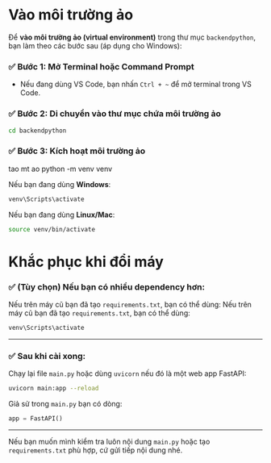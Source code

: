 # Vào môi trường ảo

Để **vào môi trường ảo (virtual environment)** trong thư mục `backendpython`, bạn làm theo các bước sau (áp dụng cho Windows):

### ✅ Bước 1: Mở Terminal hoặc Command Prompt

* Nếu đang dùng VS Code, bạn nhấn `Ctrl + ~` để mở terminal trong VS Code.

### ✅ Bước 2: Di chuyển vào thư mục chứa môi trường ảo

```bash
cd backendpython
```

### ✅ Bước 3: Kích hoạt môi trường ảo
tao mt ao
python -m venv venv

Nếu bạn đang dùng **Windows**:

```bash
venv\Scripts\activate
```

Nếu bạn đang dùng **Linux/Mac**:

```bash
source venv/bin/activate
```


# Khắc phục khi đổi máy

### ✅ (Tùy chọn) Nếu bạn có nhiều dependency hơn:

Nếu trên máy cũ bạn đã tạo `requirements.txt`, bạn có thể dùng:
Nếu trên máy cũ bạn đã tạo `requirements.txt`, bạn có thể dùng:

```bash
venv\Scripts\activate
```

---

### ✅ Sau khi cài xong:

Chạy lại file `main.py` hoặc dùng `uvicorn` nếu đó là một web app FastAPI:

```bash
uvicorn main:app --reload
```

Giả sử trong `main.py` bạn có dòng:

```python
app = FastAPI()
```

---

Nếu bạn muốn mình kiểm tra luôn nội dung `main.py` hoặc tạo `requirements.txt` phù hợp, cứ gửi tiếp nội dung nhé.
